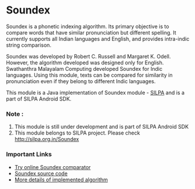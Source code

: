 Soundex
=======

Soundex is a phonetic indexing algorithm. Its primary objective is to compare words that have similar pronunciation but different spelling. It currently supports all Indian languages and English, and provides intra-indic string comparison. 

Soundex was developed by Robert C. Russell and Margaret K. Odell. However, the algorithm developed was designed only for English. Swathanthra Malayalam Computing developed Soundex for Indic languages. Using this module, texts can be compared for similarity in pronunciation even if they belong to different Indic languages.

This module is a Java implementation of Soundex module - [SILPA](http://silpa.org.in/) and is a part of SILPA Android SDK.

### Note :
1. This module is still under development and is part of SILPA Android SDK
2. This module belongs to SILPA project. Please check http://silpa.org.in/Soundex


### Important Links
  -  [Try online Soundex comparator](http://silpa.org.in/Soundex)
  -  [Soundex source code](https://github.com/smc/soundex)
  -  [More details of implemented algorithm ](http://thottingal.in/blog/2009/07/26/indicsoundex/)
